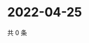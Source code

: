 # 2022-04-25

共 0 条

<!-- BEGIN WEIBO -->
<!-- 最后更新时间 Mon Apr 25 2022 22:12:51 GMT+0800 (China Standard Time) -->

<!-- END WEIBO -->
